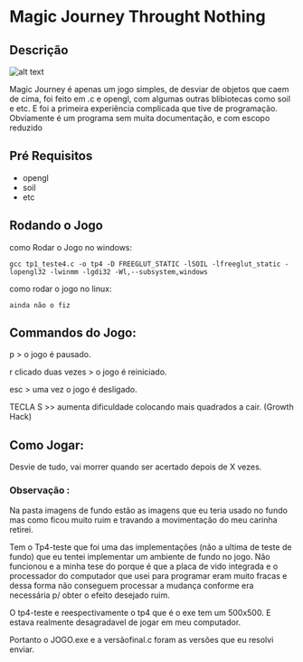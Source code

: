 

# Magic Journey Throught Nothing

## Descrição

![alt text](https://github.com/afa7789/simple-game-fall-stuff/master/printGame1.png)

Magic Journey é apenas um jogo simples, de desviar de objetos que caem de cima, foi feito em .c e opengl, com algumas outras blibiotecas como soil e etc. E foi a primeira experiência complicada que tive de programação. Obviamente é um programa sem muita documentação, e com escopo reduzido

## Pré Requisitos

- opengl
- soil
- etc

## Rodando o Jogo 

como Rodar o Jogo no windows:

`gcc tp1_teste4.c -o tp4 -D FREEGLUT_STATIC -lSOIL -lfreeglut_static -lopengl32 -lwinmm -lgdi32 -Wl,--subsystem,windows`

como rodar o jogo no linux:

`ainda não o fiz`

## Commandos do Jogo:

p > o jogo é pausado.

r clicado duas vezes >  o jogo é reiniciado.

esc > uma vez o jogo é desligado.

TECLA S >> aumenta dificuldade colocando mais quadrados a cair. (Growth Hack)

## Como Jogar: 

Desvie de tudo, vai morrer quando ser acertado depois de X vezes.

### Observação :

Na pasta imagens de fundo estão as imagens que eu teria usado no fundo mas como ficou muito ruim e travando a movimentação do meu carinha retirei.

Tem o Tp4-teste que foi uma das implementações (não a ultima de teste de fundo) que eu tentei implementar um ambiente de fundo no jogo. Não funcionou e a minha tese do porque é que a placa de vido integrada e o processador do computador que usei para programar eram muito fracas e dessa forma não conseguem processar a mudança conforme era necessária p/ obter o efeito desejado ruim.

O tp4-teste e reespectivamente o tp4 que é o exe tem um 500x500. E estava realmente desagradavel de jogar em meu computador.

Portanto o JOGO.exe e a versãofinal.c foram as versões que eu resolvi enviar.
